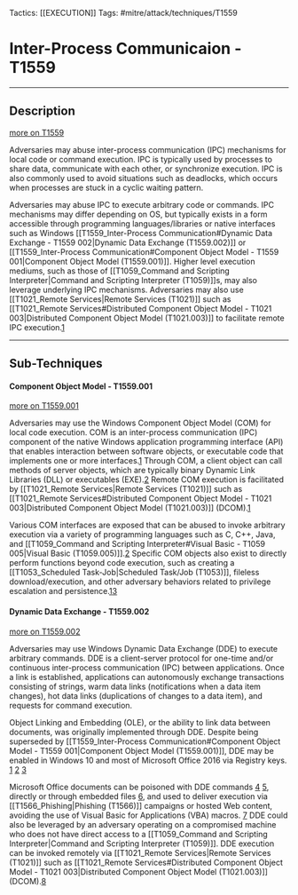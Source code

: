 Tactics: [[EXECUTION]]
Tags: #mitre/attack/techniques/T1559  

# Inter-Process Communicaion - T1559
---
## Description
[more on T1559](https://attack.mitre.org/techniques/T1559)

Adversaries may abuse inter-process communication (IPC) mechanisms for local code or command execution. IPC is typically used by processes to share data, communicate with each other, or synchronize execution. IPC is also commonly used to avoid situations such as deadlocks, which occurs when processes are stuck in a cyclic waiting pattern.

Adversaries may abuse IPC to execute arbitrary code or commands. IPC mechanisms may differ depending on OS, but typically exists in a form accessible through programming languages/libraries or native interfaces such as Windows [[T1559_Inter-Process Communication#Dynamic Data Exchange - T1559 002|Dynamic Data Exchange (T1559.002)]] or [[T1559_Inter-Process Communication#Component Object Model - T1559 001|Component Object Model (T1559.001)]]. Higher level execution mediums, such as those of [[T1059_Command and Scripting Interpreter|Command and Scripting Interpreter (T1059)]]s, may also leverage underlying IPC mechanisms. Adversaries may also use [[T1021_Remote Services|Remote Services (T1021)]] such as [[T1021_Remote Services#Distributed Component Object Model - T1021 003|Distributed Component Object Model (T1021.003)]] to facilitate remote IPC execution.[1](https://www.fireeye.com/blog/threat-research/2019/06/hunting-com-objects.html)

---
## Sub-Techniques

#### Component Object Model - T1559.001
[more on T1559.001](https://attack.mitre.org/techniques/T1559/001)

Adversaries may use the Windows Component Object Model (COM) for local code execution. COM is an inter-process communication (IPC) component of the native Windows application programming interface (API) that enables interaction between software objects, or executable code that implements one or more interfaces.[1](https://www.fireeye.com/blog/threat-research/2019/06/hunting-com-objects.html) Through COM, a client object can call methods of server objects, which are typically binary Dynamic Link Libraries (DLL) or executables (EXE).[2](https://msdn.microsoft.com/library/windows/desktop/ms680573.aspx) Remote COM execution is facilitated by [[T1021_Remote Services|Remote Services (T1021)]] such as [[T1021_Remote Services#Distributed Component Object Model - T1021 003|Distributed Component Object Model (T1021.003)]] (DCOM).[1](https://www.fireeye.com/blog/threat-research/2019/06/hunting-com-objects.html)

Various COM interfaces are exposed that can be abused to invoke arbitrary execution via a variety of programming languages such as C, C++, Java, and [[T1059_Command and Scripting Interpreter#Visual Basic - T1059 005|Visual Basic (T1059.005)]].[2](https://msdn.microsoft.com/library/windows/desktop/ms680573.aspx) Specific COM objects also exist to directly perform functions beyond code execution, such as creating a [[T1053_Scheduled Task-Job|Scheduled Task/Job (T1053)]], fileless download/execution, and other adversary behaviors related to privilege escalation and persistence.[1](https://www.fireeye.com/blog/threat-research/2019/06/hunting-com-objects.html)[3](https://googleprojectzero.blogspot.com/2018/04/windows-exploitation-tricks-exploiting.html)

#### Dynamic Data Exchange - T1559.002
[more on T1559.002](https://attack.mitre.org/techniques/T1559/002)

Adversaries may use Windows Dynamic Data Exchange (DDE) to execute arbitrary commands. DDE is a client-server protocol for one-time and/or continuous inter-process communication (IPC) between applications. Once a link is established, applications can autonomously exchange transactions consisting of strings, warm data links (notifications when a data item changes), hot data links (duplications of changes to a data item), and requests for command execution.

Object Linking and Embedding (OLE), or the ability to link data between documents, was originally implemented through DDE. Despite being superseded by [[T1559_Inter-Process Communication#Component Object Model - T1559 001|Component Object Model (T1559.001)]], DDE may be enabled in Windows 10 and most of Microsoft Office 2016 via Registry keys. [1](https://www.bleepingcomputer.com/news/microsoft/microsoft-disables-dde-feature-in-word-to-prevent-further-malware-attacks/) [2](https://portal.msrc.microsoft.com/security-guidance/advisory/ADV170021) [3](https://technet.microsoft.com/library/security/4053440)

Microsoft Office documents can be poisoned with DDE commands [4](https://sensepost.com/blog/2016/powershell-c-sharp-and-dde-the-power-within/) [5](https://www.contextis.com/blog/comma-separated-vulnerabilities), directly or through embedded files [6](https://posts.specterops.io/reviving-dde-using-onenote-and-excel-for-code-execution-d7226864caee), and used to deliver execution via [[T1566_Phishing|Phishing (T1566)]] campaigns or hosted Web content, avoiding the use of Visual Basic for Applications (VBA) macros. [7](https://sensepost.com/blog/2017/macro-less-code-exec-in-msword/) DDE could also be leveraged by an adversary operating on a compromised machine who does not have direct access to a [[T1059_Command and Scripting Interpreter|Command and Scripting Interpreter (T1059)]]. DDE execution can be invoked remotely via [[T1021_Remote Services|Remote Services (T1021)]] such as [[T1021_Remote Services#Distributed Component Object Model - T1021 003|Distributed Component Object Model (T1021.003)]] (DCOM).[8](https://www.fireeye.com/blog/threat-research/2019/06/hunting-com-objects.html)



